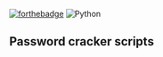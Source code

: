 [![forthebadge](https://forthebadge.com/images/badges/made-with-python.svg)](https://forthebadge.com)
![Python](https://img.shields.io/badge/python-3670A0?style=for-the-badge&logo=python&logoColor=ffdd54)
## Password cracker scripts

